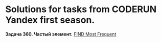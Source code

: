 # Solutions for tasks from CODERUN Yandex first season.
<div></div>
<div><b>Задача 360. Частый элемент.</b> <a href="https://coderun.yandex.ru/seasons/first_2023/tracks/backend/problem/a-1-find-most-frequent">FIND Most Frequent</a></div>

